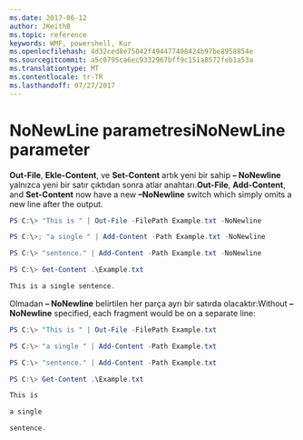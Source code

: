 ```yaml
---
ms.date: 2017-06-12
author: JKeithB
ms.topic: reference
keywords: WMF, powershell, Kur
ms.openlocfilehash: 4d32ced8e75042f494477408424b97be8958854e
ms.sourcegitcommit: a5c0795ca6ec9332967bff9c151a8572feb1a53a
ms.translationtype: MT
ms.contentlocale: tr-TR
ms.lasthandoff: 07/27/2017
---
```

# <a name="nonewline-parameter"></a><span data-ttu-id="598ba-102">NoNewLine parametresi</span><span class="sxs-lookup"><span data-stu-id="598ba-102">NoNewLine parameter</span></span>
<span data-ttu-id="598ba-103">**Out-File**, **Ekle-Content**, ve **Set-Content** artık yeni bir sahip **– NoNewline** yalnızca yeni bir satır çıktıdan sonra atlar anahtarı.</span><span class="sxs-lookup"><span data-stu-id="598ba-103">**Out-File**, **Add-Content**, and **Set-Content** now have a new **–NoNewline** switch which simply omits a new line after the output.</span></span>
```powershell
PS C:\> "This is " | Out-File -FilePath Example.txt -NoNewline

PS C:\>; "a single " | Add-Content -Path Example.txt -NoNewline

PS C:\> "sentence." | Add-Content -Path Example.txt -NoNewline

PS C:\> Get-Content .\Example.txt

This is a single sentence.
```
<span data-ttu-id="598ba-104">Olmadan **– NoNewline** belirtilen her parça ayrı bir satırda olacaktır:</span><span class="sxs-lookup"><span data-stu-id="598ba-104">Without **–NoNewline** specified, each fragment would be on a separate line:</span></span>
```powershell
PS C:\> "This is " | Out-File -FilePath Example.txt

PS C:\> "a single " | Add-Content -Path Example.txt

PS C:\> "sentence." | Add-Content -Path Example.txt

PS C:\> Get-Content .\Example.txt

This is

a single

sentence.
```


